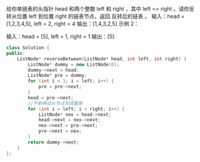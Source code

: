 给你单链表的头指针 head 和两个整数 left 和 right ，其中 left <= right 。请你反转从位置 left 到位置 right 的链表节点，返回 反转后的链表 。
输入：head = [1,2,3,4,5], left = 2, right = 4
输出：[1,4,3,2,5]
示例 2：

输入：head = [5], left = 1, right = 1
输出：[5]

``` cpp
class Solution {
public:
    ListNode* reverseBetween(ListNode* head, int left, int right) {
        ListNode* dummy = new ListNode(0);
        dummy->next = head;
        ListNode* pre = dummy;
        for (int i = 1; i < left; i++) {
            pre = pre->next;
        }
        head = pre->next;
        //不断移动头节点完成置换
        for (int i = left; i < right; i++) {
            ListNode* nex = head->next;
            head->next = nex->next;
            nex->next = pre->next;
            pre->next = nex;
        }
        return dummy->next;
    }
};
```
